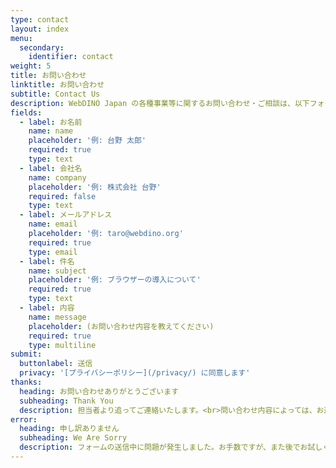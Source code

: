```yaml
---
type: contact
layout: index
menu:
  secondary:
    identifier: contact
weight: 5
title: お問い合わせ
linktitle: お問い合わせ
subtitle: Contact Us
description: WebDINO Japan の各種事業等に関するお問い合わせ・ご相談は、以下フォームよりお願いいたします。
fields:
  - label: お名前
    name: name
    placeholder: '例: 台野 太郎'
    required: true
    type: text
  - label: 会社名
    name: company
    placeholder: '例: 株式会社 台野'
    required: false
    type: text
  - label: メールアドレス
    name: email
    placeholder: '例: taro@webdino.org'
    required: true
    type: email
  - label: 件名
    name: subject
    placeholder: '例: ブラウザーの導入について'
    required: true
    type: text
  - label: 内容
    name: message
    placeholder: (お問い合わせ内容を教えてください)
    required: true
    type: multiline
submit:
  buttonlabel: 送信
  privacy: '[プライバシーポリシー](/privacy/) に同意します'
thanks:
  heading: お問い合わせありがとうございます
  subheading: Thank You
  description: 担当者より追ってご連絡いたします。<br>問い合わせ内容によっては、お返事を差し上げるまでにお時間をいただく場合がございます。
error:
  heading: 申し訳ありません
  subheading: We Are Sorry
  description: フォームの送信中に問題が発生しました。お手数ですが、また後でお試しください。
---
```

